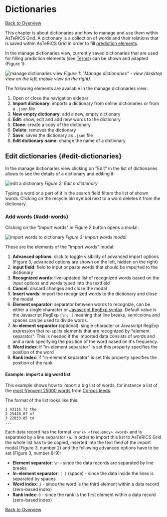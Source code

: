 # Dictionaries

[Back to Overview](README.md)

This chapter is about dictionaries and how to manage and use them within AsTeRICS Grid.
A dictionary is a collection of words and their relations that is saved within AsTeRICS Grid in order to fill [prediction elements](01_terms.md#grid-element). 

In the manage dictionaries view, currently saved dictionaries that are used for filling prediction elements (see [Terms](01_terms.md#grid-element)) can be shown and adapted (Figure 1):

![manage dictionaries view](./img/manage_dict_en.jpg)
*Figure 1: "Manage dictionaries" - view (desktop view on the left, mobile view on the right)*

The following elements are available in the manage dictionaries view:

1. Open or close the navigation sidebar
2. **Import dictionary**: imports a dictionary from online dictionaries or from a `.json` file
3. **New empty dictionary**: add a new, empty dictionary
4. **Edit**: show, edit and add new words to the dictionary
5. **Clone**: create a copy of the dictionary
6. **Delete**: removes the dictionary
7. **Save**: saves the dictionary as `.json` file
8. **Edit dictionary name**: change the name of a dictionary

## Edit dictionaries {#edit-dictionaries}

In the manage dictionaries view clicking on "Edit" in the list of dictionaries allows to see the details of a dictionary and editing it:

![edit a dictionary](./img/dictionary_edit_en.jpg)
*Figure 2: Edit a dictionary*

Typing a word or a part of it in the search field filters the list of shown words. Clicking on the recycle bin symbol next to a word deletes it from the dictionary.

### Add words {#add-words}

Clicking on the "Import words" in Figure 2 button opens a modal:

![import words to dictionary](./img/dictionary_import_en.jpg)
*Figure 3: Import words modal*

These are the elements of the "import words" modal:

1. **Advanced options**: click to toggle visibility of advanced import options (Figure 3, advanced options are shown on the left, hidden on the right)
2. **Input field**: field to input or paste words that should be imported to the dictionary 
3. **Recognized words**: live-updated list of recognized words based on the input options and words typed into the textfield 
4. **Cancel**: discard changes and close the modal 
5. **Insert words**: import the recognized words to the dictionary and close the modal 
6. **Element separator**: separator between words to recognize, can be either a single character or <a href="https://developer.mozilla.org/de/docs/Web/JavaScript/Reference/Global_Objects/RegExp" target="_blank">Javascript RegExp syntax</a>. Default value is the Javascript RegExp `[\n; ]` meaning that line breaks, semicolons and spaces can be used to divide words.
7. **In-element separator** (optional): single character or Javascript RegExp expression that re-splits elements that are recognized by "element separator". This is needed if the imported data consists of words and and a rank specifying the position of the word based on it's frequency.
8. **Word index**: if "in-element separator" is set this property specifies the position of the word 
9. **Rank index**: if "in-element separator" is set this property specifies the position of the rank 

#### Example: import a big word list

This example shows how to import a big list of words, for instance a list of the <a href="http://corpus.leeds.ac.uk/frqc/internet-en-forms.num" target="_blank">most frequent 25000 words</a> from <a href="http://corpus.leeds.ac.uk/" target="_blank">Corpus leeds</a>. 

The format of the list looks like this:

```
1 43116.72 the
2 25428.07 of
3 22833.85 to
...
```

Each data record has the format `<rank> <frequency> <word>` and is separated by a line separator `\n`. In order to import this list to AsTeRICS Grid the whole list has to be copied, inserted into the text field of the import modal (Figure 3, number 2) and the following advanced options have to be set (Figure 3, number 6-9):

* **Element separator**: `\n` - since the data records are separated by line breaks
* **In-element separator**: `[ ]` (space) - since the data inside the lines is separated by spaces
* **Word index**: `2` - since the word is the third element within a data record (zero-based index)
* **Rank index**: `0` - since the rank is the first element within a data record (zero-based index)

[Back to Overview](README.md)
